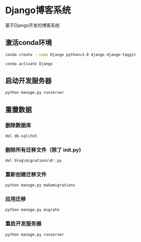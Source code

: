 # Django博客系统
基于Django开发的博客系统

## 激活conda环境
```bash
conda create --name Django python=3.8 django django-taggit
```

```bash
conda activate Django
```

## 启动开发服务器

```bash
python manage.py runserver
```

## 重置数据

### 删除数据库

```bash
del db.sqlite3
```

### 删除所有迁移文件（除了 init.py)

```bash
del blog\migrations\0*.py
```

### 重新创建迁移文件

```bash
python manage.py makemigrations
```

### 应用迁移

```bash
python manage.py migrate
```

### 重启开发服务器

```bash
python manage.py runserver
```
